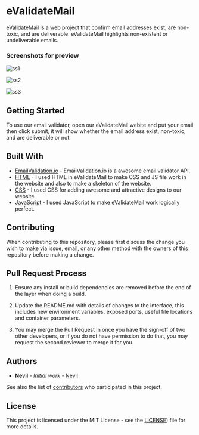 # eValidateMail

eValidateMail is a web project that confirm email addresses exist, are non-toxic, and are deliverable. eValidateMail highlights non-existent or undeliverable emails.

### Screenshots for preview

![ss1](https://github.com/NevilXD/eValidateMail/blob/main/ss1.jpg?raw=true)

![ss2](https://github.com/NevilXD/eValidateMail/blob/main/ss2.jpg?raw=true)

![ss3](https://github.com/NevilXD/eValidateMail/blob/main/ss3.jpg?raw=true)

## Getting Started

To use our email validator, open our eValidateMail webite and put your email then click submit, it will show whether the email address exist, non-toxic, and are deliverable or not.

## Built With

* [EmailValidation.io](https://emailvalidation.io/) - EmailValidation.io is a awesome email validator API.
* [HTML](https://en.wikipedia.org/wiki/HTML) - I used HTML in eValidateMail to make CSS and JS file work in the website and also to make a skeleton of the website.
* [CSS](https://en.wikipedia.org/wiki/CSS) - I used CSS for adding awesome and attractive designs to our website.
* [JavaScript](https://en.wikipedia.org/wiki/JavaScript) - I used JavaScript to make eValidateMail work logically perfect.

## Contributing

When contributing to this repository, please first discuss the change you wish to make via issue, email, or any other method with the owners of this repository before making a change. 

## Pull Request Process

1. Ensure any install or build dependencies are removed before the end of the layer when doing a build.

2. Update the README.md with details of changes to the interface, this includes new environment variables, exposed ports, useful file locations and container parameters.

3. You may merge the Pull Request in once you have the sign-off of two other developers, or if you do not have permission to do that, you may request the second reviewer to merge it for you.

## Authors

* **Nevil** - *Initial work* - [Nevil](https://github.com/NevilXD)

See also the list of [contributors](https://github.com/NevilXD/eValidateMail/contributors) who participated in this project.

## License

This project is licensed under the MIT License - see the [LICENSE](https://github.com/NevilXD/eValidateMail/blob/9d233e7b6d750cabfdbffcfa5c58c101f5193562/LICENSE)) file for more details.
